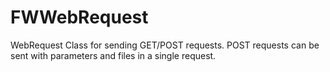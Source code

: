# FWWebRequest
WebRequest Class for sending GET/POST requests. POST requests can be sent with parameters and files in a single request.
